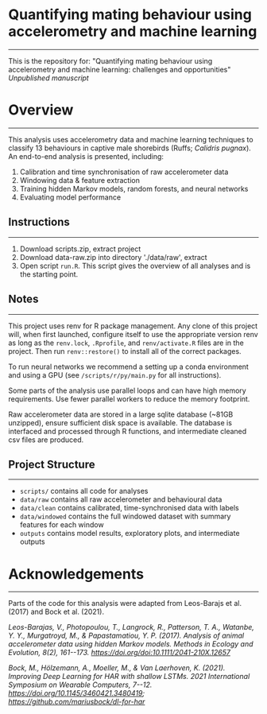 # Quantifying mating behaviour using accelerometry and machine learning

------------------------------------------------------------------------

This is the repository for: "Quantifying mating behaviour using accelerometry and machine learning: challenges and opportunities" *Unpublished manuscript*

# Overview

------------------------------------------------------------------------

This analysis uses accelerometry data and machine learning techniques to classify 13 behaviours in captive male shorebirds (Ruffs; *Calidris pugnax*). An end-to-end analysis is presented, including:

1.  Calibration and time synchronisation of raw accelerometer data
2.  Windowing data & feature extraction
3.  Training hidden Markov models, random forests, and neural networks
4.  Evaluating model performance

## Instructions

------------------------------------------------------------------------

1.  Download scripts.zip, extract project
2.  Download data-raw.zip into directory './data/raw', extract
3.  Open script `run.R`. This script gives the overview of all analyses and is the starting point.

## Notes

------------------------------------------------------------------------

This project uses renv for R package management. Any clone of this project will, when first launched, configure itself to use the appropriate version renv as long as the `renv.lock`, `.Rprofile`, and `renv/activate.R` files are in the project. Then run `renv::restore()` to install all of the correct packages.

To run neural networks we recommend a setting up a conda environment and using a GPU (see `/scripts/r/py/main.py` for all instructions).

Some parts of the analysis use parallel loops and can have high memory requirements. Use fewer parallel workers to reduce the memory footprint.

Raw accelerometer data are stored in a large sqlite database (~81GB unzipped), ensure sufficient disk space is available. The database is interfaced and processed through R functions, and intermediate cleaned csv files are produced.

## Project Structure

------------------------------------------------------------------------

-   `scripts/` contains all code for analyses
-   `data/raw` contains all raw accelerometer and behavioural data
-   `data/clean` contains calibrated, time-synchronised data with labels
-   `data/windowed` contains the full windowed dataset with summary features for each window
-   `outputs` contains model results, exploratory plots, and intermediate outputs

# Acknowledgements

------------------------------------------------------------------------

Parts of the code for this analysis were adapted from Leos-Barajs et al. (2017) and Bock et al. (2021).

*Leos-Barajas, V., Photopoulou, T., Langrock, R., Patterson, T. A., Watanbe, Y. Y., Murgatroyd, M., & Papastamatiou, Y. P. (2017). Analysis of animal accelerometer data using hidden Markov models. Methods in Ecology and Evolution, 8(2), 161--173. <https://doi.org/doi:10.1111/2041-210X.12657>*

*Bock, M., Hölzemann, A., Moeller, M., & Van Laerhoven, K. (2021). Improving Deep Learning for HAR with shallow LSTMs. 2021 International Symposium on Wearable Computers, 7--12. <https://doi.org/10.1145/3460421.3480419>; <https://github.com/mariusbock/dl-for-har>*
